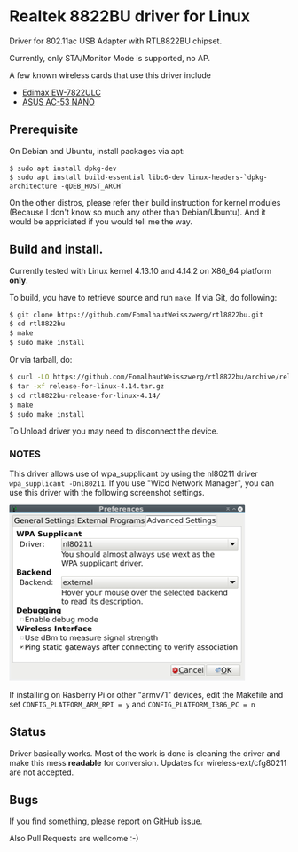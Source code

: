 # Realtek 8822BU driver for Linux

Driver for 802.11ac USB Adapter with RTL8822BU chipset.

Currently, only STA/Monitor Mode is supported, no AP.

A few known wireless cards that use this driver include 
* [Edimax EW-7822ULC](http://us.edimax.com/edimax/merchandise/merchandise_detail/data/edimax/us/wireless_adapters_ac1200_dual-band/ew-7822ulc/)
* [ASUS AC-53 NANO](https://www.asus.com/Networking/USB-AC53-Nano/)


## Prerequisite

On Debian and Ubuntu, install packages via apt:

```
$ sudo apt install dpkg-dev
$ sudo apt install build-essential libc6-dev linux-headers-`dpkg-architecture -qDEB_HOST_ARCH`
```

On the other distros, please refer their build instruction for kernel modules (Because I don't know so much any other than Debian/Ubuntu). And it would be appriciated if you would tell me the way.


## Build and install.

Currently tested with Linux kernel 4.13.10 and 4.14.2 on X86_64 platform **only**.

To build, you have to retrieve source and run `make`.
If via Git, do following:

```sh
$ git clone https://github.com/FomalhautWeisszwerg/rtl8822bu.git
$ cd rtl8822bu
$ make
$ sudo make install
```

Or via tarball, do:

```sh
$ curl -LO https://github.com/FomalhautWeisszwerg/rtl8822bu/archive/release-for-linux-4.14.tar.gz
$ tar -xf release-for-linux-4.14.tar.gz
$ cd rtl8822bu-release-for-linux-4.14/
$ make
$ sudo make install
```

To Unload driver you may need to disconnect the device.


### NOTES

This driver allows use of wpa_supplicant by using the nl80211 driver
`wpa_supplicant -Dnl80211`. If you use "Wicd Network Manager", you can use this driver with the following screenshot settings.

<img src="./image/wicd_networkmanager_setting.png" height="317" width="425">

If installing on Rasberry Pi or other "armv71" devices, edit the Makefile and set `CONFIG_PLATFORM_ARM_RPI = y` and `CONFIG_PLATFORM_I386_PC = n`


## Status

Driver basically works.
Most of the work is done is cleaning the driver and make this mess **readable**   for conversion.
Updates for wireless-ext/cfg80211  are not accepted.  


## Bugs

If you find something, please report on [GitHub issue](https://github.com/FomalhautWeisszwerg/rtl8822bu/issues).

Also Pull Requests are wellcome :-)
